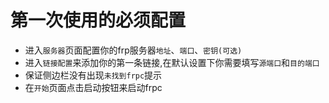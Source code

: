 # 第一次使用的必须配置
- 进入`服务器`页面配置你的frp服务器`地址`、`端口`、`密钥(可选)`
- 进入`链接配置`来添加你的第一条链接,在默认设置下你需要填写`源端口`和`目的端口`
- 保证侧边栏没有出现`未找到frpc`提示
- 在`开始`页面点击启动按钮来启动frpc
